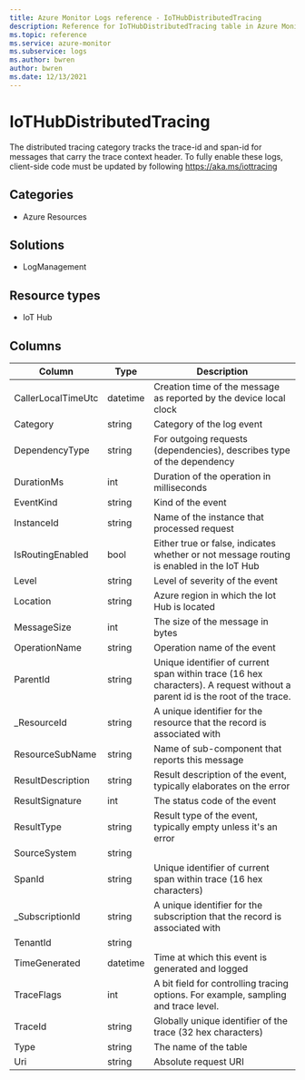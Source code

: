 ```yaml
---
title: Azure Monitor Logs reference - IoTHubDistributedTracing
description: Reference for IoTHubDistributedTracing table in Azure Monitor Logs.
ms.topic: reference
ms.service: azure-monitor
ms.subservice: logs
ms.author: bwren
author: bwren
ms.date: 12/13/2021
---
```


# IoTHubDistributedTracing

 The distributed tracing category tracks the trace-id and span-id for messages that carry the trace context header. To fully enable these logs, client-side code must be updated by following https://aka.ms/iottracing

## Categories

- Azure Resources
## Solutions

- LogManagement
## Resource types

- IoT Hub




## Columns

| Column | Type | Description |
| --- | --- | --- |
| CallerLocalTimeUtc | datetime | Creation time of the message as reported by the device local clock |
| Category | string | Category of the log event |
| DependencyType | string | For outgoing requests (dependencies), describes type of the dependency |
| DurationMs | int | Duration of the operation in milliseconds |
| EventKind | string | Kind of the event |
| InstanceId | string | Name of the instance that processed request |
| IsRoutingEnabled | bool | Either true or false, indicates whether or not message routing is enabled in the IoT Hub |
| Level | string | Level of severity of the event |
| Location | string | Azure region in which the Iot Hub is located |
| MessageSize | int | The size of the message in bytes |
| OperationName | string | Operation name of the event |
| ParentId | string | Unique identifier of current span within trace (16 hex characters). A request without a parent id is the root of the trace. |
| _ResourceId | string | A unique identifier for the resource that the record is associated with |
| ResourceSubName | string | Name of sub-component that reports this message |
| ResultDescription | string | Result description of the event, typically elaborates on the error |
| ResultSignature | int | The status code of the event |
| ResultType | string | Result type of the event, typically empty unless it's an error |
| SourceSystem | string |  |
| SpanId | string | Unique identifier of current span within trace (16 hex characters) |
| _SubscriptionId | string | A unique identifier for the subscription that the record is associated with |
| TenantId | string |  |
| TimeGenerated | datetime | Time at which this event is generated and logged |
| TraceFlags | int | A bit field for controlling tracing options. For example, sampling and trace level. |
| TraceId | string | Globally unique identifier of the trace (32 hex characters) |
| Type | string | The name of the table |
| Uri | string | Absolute request URI |
